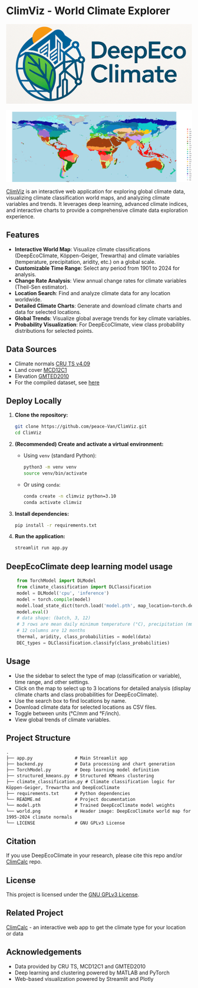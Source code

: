 # ClimViz - World Climate Explorer

![DeepEcoClimateLogo](logo.png)

![DeepEcoClimateMap](world.png)

[ClimViz](https://climviz.streamlit.app/) is an interactive web application for exploring global climate data, visualizing climate classification world maps, and analyzing climate variables and trends. It leverages deep learning, advanced climate indices, and interactive charts to provide a comprehensive climate data exploration experience.

## Features

- **Interactive World Map**: Visualize climate classifications (DeepEcoClimate, Köppen-Geiger, Trewartha) and climate variables (temperature, precipitation, aridity, etc.) on a global scale.
- **Customizable Time Range**: Select any period from 1901 to 2024 for analysis.
- **Change Rate Analysis**: View annual change rates for climate variables (Theil-Sen estimator).
- **Location Search**: Find and analyze climate data for any location worldwide.
- **Detailed Climate Charts**: Generate and download climate charts and data for selected locations.
- **Global Trends**: Visualize global average trends for key climate variables.
- **Probability Visualization**: For DeepEcoClimate, view class probability distributions for selected points.

## Data Sources

- Climate normals [CRU TS v4.09](https://crudata.uea.ac.uk/cru/data/hrg/)
- Land cover [MCD12C1](https://www.earthdata.nasa.gov/data/catalog/lpcloud-mcd12c1-061)
- Elevation [GMTED2010](https://www.usgs.gov/centers/eros/science/usgs-eros-archive-digital-elevation-global-multi-resolution-terrain-elevation)
- For the compiled dataset, see [here](https://data.mendeley.com/datasets/dnk6839b86/2)

## Deploy Locally

1. **Clone the repository:**
   ```bash
   git clone https://github.com/peace-Van/ClimViz.git
   cd ClimViz
   ```

2. **(Recommended) Create and activate a virtual environment:**
   - Using `venv` (standard Python):
     ```bash
     python3 -m venv venv
     source venv/bin/activate
     ```
   - Or using `conda`:
     ```bash
     conda create -n climviz python=3.10
     conda activate climviz
     ```

3. **Install dependencies:**
   ```bash
   pip install -r requirements.txt
   ```

4. **Run the application:**
   ```bash
   streamlit run app.py
   ```

## DeepEcoClimate deep learning model usage

```python
    from TorchModel import DLModel
    from climate_classification import DLClassification
    model = DLModel('cpu', 'inference')
    model = torch.compile(model)
    model.load_state_dict(torch.load('model.pth', map_location=torch.device('cpu')))
    model.eval()
    # data shape: (batch, 3, 12)
    # 3 rows are mean daily minimum temperature (°C), precipitation (mm), mean daily maximum temperature (°C)
    # 12 columns are 12 months
    thermal, aridity, class_probabilities = model(data)
    DEC_types = DLClassification.classify(class_probabilities)
```

## Usage

- Use the sidebar to select the type of map (classification or variable), time range, and other settings.
- Click on the map to select up to 3 locations for detailed analysis (display climate charts and class probabilities for DeepEcoClimate).
- Use the search box to find locations by name.
- Download climate data for selected locations as CSV files.
- Toggle between units (°C/mm and °F/inch).
- View global trends of climate variables.

## Project Structure

```
.
├── app.py                # Main Streamlit app
├── backend.py            # Data processing and chart generation
├── TorchModel.py         # Deep learning model definition
├── structured_kmeans.py  # Structured KMeans clustering
├── climate_classification.py # Climate classification logic for Köppen-Geiger, Trewartha and DeepEcoClimate
├── requirements.txt      # Python dependencies
└── README.md             # Project documentation
└── model.pth             # Trained DeepEcoClimate model weights
└── world.png             # Header image: DeepEcoClimate world map for 1995-2024 climate normals
└── LICENSE               # GNU GPLv3 License
```

## Citation

If you use DeepEcoClimate in your research, please cite this repo and/or [ClimCalc](https://github.com/peace-Van/ClimCalc/tree/main) repo.

## License

This project is licensed under the [GNU GPLv3 License](LICENSE).

## Related Project

[ClimCalc](https://climcalc.streamlit.app/) - an interactive web app to get the climate type for your location or data

## Acknowledgements

- Data provided by CRU TS, MCD12C1 and GMTED2010
- Deep learning and clustering powered by MATLAB and PyTorch
- Web-based visualization powered by Streamlit and Plotly

